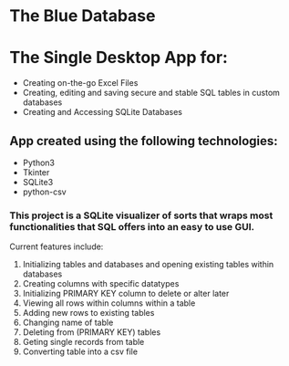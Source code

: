 # The Blue Database
<h1> The Single Desktop App for:</h1>
<ul>
  <li>Creating on-the-go Excel Files</li>
  <li>Creating, editing and saving secure and stable SQL tables in custom databases</li>
  <li>Creating and Accessing SQLite Databases</li>
 </ul>
 
 <h2>App created using the following technologies:</h2>
 <ul>
  <li>Python3</li>
  <li>Tkinter</li>
  <li>SQLite3</li>
  <li>python-csv</li>
 </ul>

 <h3>This project is a SQLite visualizer of sorts that wraps most functionalities that SQL offers into an easy to use GUI.</h3>
 <p>Current features include: 
 <ol>
   <li>Initializing tables and databases and opening existing tables within databases</li>
   <li>Creating columns with specific datatypes</li>
   <li>Initializing PRIMARY KEY column to delete or alter later</li>
   <li>Viewing all rows within columns within a table</li>
   <li>Adding new rows to existing tables</li>
   <li>Changing name of table</li>
   <li>Deleting from (PRIMARY KEY) tables</li>
   <li>Geting single records from table</li>
   <li>Converting table into a csv file</li>
 </ol>
 
 </p>
